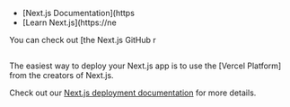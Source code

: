 


- [Next.js Documentation](https
- [Learn Next.js](https://ne

You can check out [the Next.js GitHub r

## 

The easiest way to deploy your Next.js app is to use the [Vercel Platform] from the creators of Next.js.

Check out our [Next.js deployment documentation](https://nextjs.org/docs/deployment) for more details.
